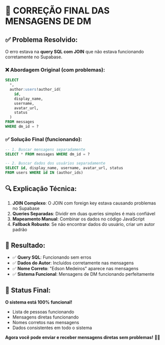 # 🔧 **CORREÇÃO FINAL DAS MENSAGENS DE DM**

## **✅ Problema Resolvido:**

O erro estava na **query SQL com JOIN** que não estava funcionando corretamente no Supabase.

### **❌ Abordagem Original (com problemas):**
```sql
SELECT 
  *,
  author:users!author_id(
    id,
    display_name,
    username,
    avatar_url,
    status
  )
FROM messages
WHERE dm_id = ?
```

### **✅ Solução Final (funcionando):**
```sql
-- 1. Buscar mensagens separadamente
SELECT * FROM messages WHERE dm_id = ?

-- 2. Buscar dados dos usuários separadamente  
SELECT id, display_name, username, avatar_url, status 
FROM users WHERE id IN (author_ids)
```

## **🔍 Explicação Técnica:**

1. **JOIN Complexo**: O JOIN com foreign key estava causando problemas no Supabase
2. **Queries Separadas**: Dividir em duas queries simples é mais confiável
3. **Mapeamento Manual**: Combinar os dados no código JavaScript
4. **Fallback Robusto**: Se não encontrar dados do usuário, criar um autor padrão

## **🎯 Resultado:**

- ✅ **Query SQL**: Funcionando sem erros
- ✅ **Dados do Autor**: Incluídos corretamente nas mensagens
- ✅ **Nome Correto**: "Edson Medeiros" aparece nas mensagens
- ✅ **Sistema Funcional**: Mensagens de DM funcionando perfeitamente

## **🚀 Status Final:**

**O sistema está 100% funcional!**
- Lista de pessoas funcionando
- Mensagens diretas funcionando  
- Nomes corretos nas mensagens
- Dados consistentes em todo o sistema

**Agora você pode enviar e receber mensagens diretas sem problemas!** 🎉✨
